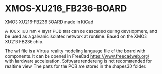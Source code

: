# XMOS-XU216_FB236-BOARD
XMOS XU216-FB236 BOARD made in KiCad

A 100 x 100 mm 4 layer PCB that can be cascaded during development, and be used as a galvanic isolated network at runtime.
Based on the XMOS XU216 FB236 chip.

The wrl file is a Virtual reality modeling language file of the board with components. 
It can be opened in FreeCad https://www.freecadweb.org/ with hardware acceleration. 
Software rendereing is not recommended for realtime view.
The parts for the PCB are stored in the shapes3D folder. 
